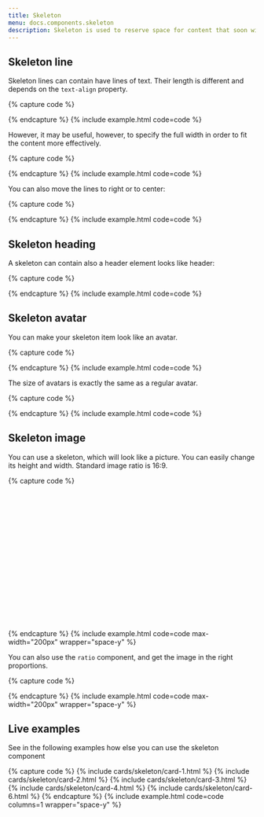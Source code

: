 ```yaml
---
title: Skeleton
menu: docs.components.skeleton
description: Skeleton is used to reserve space for content that soon will appear in a layout.
---
```


## Skeleton line

Skeleton lines can contain have lines of text. Their length is different and depends on the `text-align` property.

{% capture code %}
<div class="skeleton-line"></div>
<div class="skeleton-line"></div>
<div class="skeleton-line"></div>
<div class="skeleton-line"></div>
{% endcapture %}
{% include example.html code=code %}

However, it may be useful, however, to specify the full width in order to fit the content more effectively.

{% capture code %}
<div class="skeleton-line skeleton-line-full"></div>
<div class="skeleton-line skeleton-line-full"></div>
<div class="skeleton-line skeleton-line-full"></div>
<div class="skeleton-line skeleton-line-full"></div>
{% endcapture %}
{% include example.html code=code %}

You can also move the lines to right or to center:

{% capture code %}
<div class="text-end">
  <div class="skeleton-line"></div>
  <div class="skeleton-line"></div>
  <div class="skeleton-line"></div>
</div>
<div class="text-center mt-3">
  <div class="skeleton-line"></div>
  <div class="skeleton-line"></div>
  <div class="skeleton-line"></div>
</div>
{% endcapture %}
{% include example.html code=code %}


## Skeleton heading

A skeleton can contain also a header element looks like header:

{% capture code %}
<div class="skeleton-heading"></div>
<div class="skeleton-line"></div>
<div class="skeleton-line"></div>
{% endcapture %}
{% include example.html code=code %}

## Skeleton avatar

You can make your skeleton item look like an avatar.

{% capture code %}
<div class="row">
  <div class="col-auto">
    <div class="skeleton-avatar"></div>
  </div>
  <div class="col">
    <div class="skeleton-line"></div>
    <div class="skeleton-line"></div>
  </div>
</div>
{% endcapture %}
{% include example.html code=code %}

The size of avatars is exactly the same as a regular avatar.

{% capture code %}
<div class="skeleton-avatar skeleton-avatar-xl"></div>
<div class="skeleton-avatar skeleton-avatar-lg"></div>
<div class="skeleton-avatar skeleton-avatar-md"></div>
<div class="skeleton-avatar"></div>
<div class="skeleton-avatar skeleton-avatar-sm"></div>
<div class="skeleton-avatar skeleton-avatar-xs"></div>
{% endcapture %}
{% include example.html code=code %}

## Skeleton image

You can use a skeleton, which will look like a picture. You can easily change its height and width. Standard image ratio is 16:9.

{% capture code %}
<div class="skeleton-image"></div>
<div class="skeleton-image" style="width: 80px; height: 200px;"></div>
<div class="skeleton-image" style="width: 80px; height: 80px;"></div>
{% endcapture %}
{% include example.html code=code max-width="200px" wrapper="space-y" %}

You can also use the `ratio` component, and get the image in the right proportions.

{% capture code %}
<div class="ratio ratio-1x1">
  <div class="skeleton-image"></div>
</div>
<div class="ratio ratio-4x3">
  <div class="skeleton-image"></div>
</div>
<div class="ratio ratio-16x9">
  <div class="skeleton-image"></div>
</div>
<div class="ratio ratio-21x9">
  <div class="skeleton-image"></div>
</div>
{% endcapture %}
{% include example.html code=code max-width="200px" wrapper="space-y" %}

## Live examples

See in the following examples how else you can use the skeleton component

{% capture code %}
{% include cards/skeleton/card-1.html %}
{% include cards/skeleton/card-2.html %}
{% include cards/skeleton/card-3.html %}
{% include cards/skeleton/card-4.html %}
{% include cards/skeleton/card-6.html %}
{% endcapture %}
{% include example.html code=code columns=1 wrapper="space-y" %}